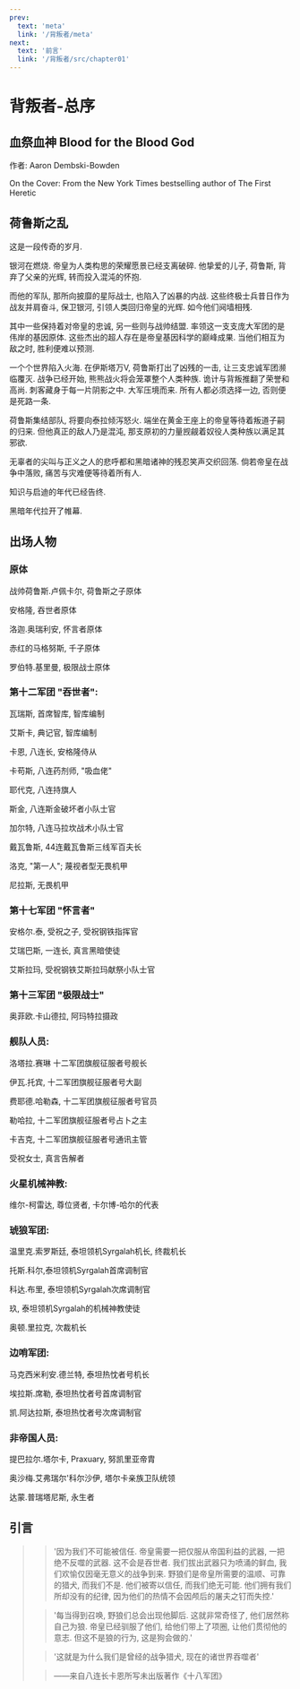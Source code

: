 ```yaml
---
prev:
  text: 'meta'
  link: '/背叛者/meta'
next:
  text: '前言'
  link: '/背叛者/src/chapter01'
---
```


# 背叛者-总序

## 血祭血神 Blood for the Blood God

作者: Aaron Dembski-Bowden

On the Cover: From the New York Times bestselling author of The First Heretic

## 荷鲁斯之乱

这是一段传奇的岁月.

银河在燃烧. 帝皇为人类构思的荣耀愿景已经支离破碎. 他挚爱的儿子, 荷鲁斯, 背弃了父亲的光辉, 转而投入混沌的怀抱.

而他的军队, 那所向披靡的星际战士, 也陷入了凶暴的内战. 这些终极士兵昔日作为战友并肩奋斗, 保卫银河, 引领人类回归帝皇的光辉. 如今他们阋墙相残.

其中一些保持着对帝皇的忠诚, 另一些则与战帅结盟. 率领这一支支庞大军团的是伟岸的基因原体. 这些杰出的超人存在是帝皇基因科学的巅峰成果. 当他们相互为敌之时, 胜利便难以预测.

一个个世界陷入火海. 在伊斯塔万V, 荷鲁斯打出了凶残的一击, 让三支忠诚军团濒临覆灭. 战争已经开始, 熊熊战火将会笼罩整个人类种族. 诡计与背叛推翻了荣誉和高尚. 刺客藏身于每一片阴影之中. 大军压境而来. 所有人都必须选择一边, 否则便是死路一条.

荷鲁斯集结部队, 将要向泰拉倾泻怒火. 端坐在黄金王座上的帝皇等待着叛道子嗣的归来. 但他真正的敌人乃是混沌, 那支原初的力量觊觎着奴役人类种族以满足其邪欲.

无辜者的尖叫与正义之人的悲呼都和黑暗诸神的残忍笑声交织回荡. 倘若帝皇在战争中落败, 痛苦与灾难便等待着所有人.

知识与启迪的年代已经告终.

黑暗年代拉开了帷幕.

## 出场人物

### 原体

战帅荷鲁斯.卢佩卡尔, 荷鲁斯之子原体

安格隆, 吞世者原体

洛迦.奥瑞利安, 怀言者原体

赤红的马格努斯, 千子原体

罗伯特.基里曼, 极限战士原体

### 第十二军团 "吞世者":

瓦瑞斯, 首席智库, 智库编制

艾斯卡, 典记官, 智库编制

卡恩, 八连长, 安格隆侍从

卡苟斯, 八连药剂师, "吸血佬"

耶代克, 八连持旗人

斯金, 八连斯金破坏者小队士官

加尔特, 八连马拉坎战术小队士官

戴瓦鲁斯, 44连戴瓦鲁斯三线军百夫长

洛克, "第一人"; 蔑视者型无畏机甲

尼拉斯, 无畏机甲

### 第十七军团 "怀言者"

安格尔.泰, 受祝之子, 受祝钢铁指挥官

艾瑞巴斯, 一连长, 真言黑暗使徒

艾斯拉玛, 受祝钢铁艾斯拉玛献祭小队士官

### 第十三军团 "极限战士"

奥菲欧.卡山德拉, 阿玛特拉摄政

### 舰队人员:

洛塔拉.赛琳 十二军团旗舰征服者号舰长

伊瓦.托宾, 十二军团旗舰征服者号大副

费耶德.哈勒森, 十二军团旗舰征服者号官员

勒哈拉, 十二军团旗舰征服者号占卜之主

卡吉克, 十二军团旗舰征服者号通讯主管

受祝女士, 真言告解者

### 火星机械神教:

维尔-柯雷达, 尊位贤者, 卡尔博-哈尔的代表

### 琥狼军团:

温里克.索罗斯廷, 泰坦领机Syrgalah机长, 终裁机长

托斯.科尔,泰坦领机Syrgalah首席调制官

科达.布里, 泰坦领机Syrgalah次席调制官

玖, 泰坦领机Syrgalah的机械神教使徒

奥顿.里拉克, 次裁机长

### 边哨军团:

马克西米利安.德兰特, 泰坦热忱者号机长

埃拉斯.席勒, 泰坦热忱者号首席调制官

凯.阿达拉斯, 泰坦热忱者号次席调制官

### 非帝国人员:

提巴拉尔.塔尔卡, Praxuary, 努凯里亚帝胄

奥沙梅.艾弗瑞尔'科尔沙伊, 塔尔卡亲族卫队统领

达蒙.普瑞塔尼斯, 永生者

## 引言

> > '因为我们不可能被信任. 帝皇需要一把仅服从帝国利益的武器, 一把绝不反噬的武器. 这不会是吞世者. 我们拔出武器只为喷涌的鲜血, 我们欢愉仅因毫无意义的战争到来. 野狼们是帝皇所需要的温顺、可靠的猎犬, 而我们不是. 他们被寄以信任, 而我们绝无可能. 他们拥有我们所却没有的纪律, 因为他们的热情不会因颅后的屠夫之钉而失控.'
>
> > '每当得到召唤, 野狼们总会出现他脚后. 这就非常奇怪了, 他们居然称自己为狼. 帝皇已经驯服了他们, 给他们带上了项圈, 让他们贯彻他的意志. 但这不是狼的行为, 这是狗会做的.'
>
> > '这就是为什么我们是曾经的战争猎犬, 现在的诸世界吞噬者'
>
> > ——来自八连长卡恩所写未出版著作《十八军团》
